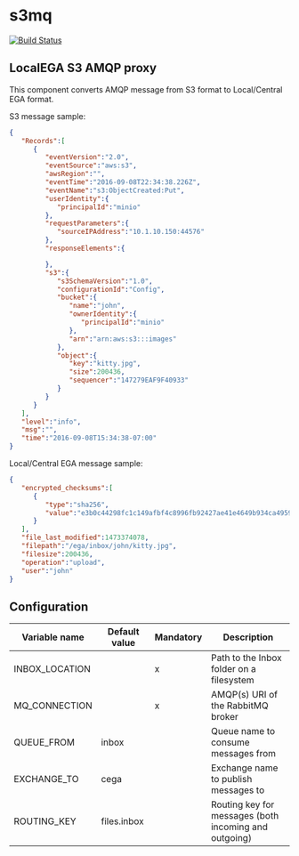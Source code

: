 # s3mq
[![Build Status](https://travis-ci.org/uio-bmi/s3mq.svg?branch=master)](https://travis-ci.org/uio-bmi/s3mq)

## LocalEGA S3 AMQP proxy

This component converts AMQP message from S3 format to Local/Central EGA format.

S3 message sample:

```json
{
   "Records":[
      {
         "eventVersion":"2.0",
         "eventSource":"aws:s3",
         "awsRegion":"",
         "eventTime":"2016-09-08T22:34:38.226Z",
         "eventName":"s3:ObjectCreated:Put",
         "userIdentity":{
            "principalId":"minio"
         },
         "requestParameters":{
            "sourceIPAddress":"10.1.10.150:44576"
         },
         "responseElements":{

         },
         "s3":{
            "s3SchemaVersion":"1.0",
            "configurationId":"Config",
            "bucket":{
               "name":"john",
               "ownerIdentity":{
                  "principalId":"minio"
               },
               "arn":"arn:aws:s3:::images"
            },
            "object":{
               "key":"kitty.jpg",
               "size":200436,
               "sequencer":"147279EAF9F40933"
            }
         }
      }
   ],
   "level":"info",
   "msg":"",
   "time":"2016-09-08T15:34:38-07:00"
}
```

Local/Central EGA message sample:

```json
{
   "encrypted_checksums":[
      {
         "type":"sha256",
         "value":"e3b0c44298fc1c149afbf4c8996fb92427ae41e4649b934ca495991b7852b855"
      }
   ],
   "file_last_modified":1473374078,
   "filepath":"/ega/inbox/john/kitty.jpg",
   "filesize":200436,
   "operation":"upload",
   "user":"john"
}
```

## Configuration

| Variable name            | Default value   | Mandatory | Description                                           |                                                                                                               
|--------------------------|-----------------|-----------|-------------------------------------------------------|
| INBOX_LOCATION           |                 | x         | Path to the Inbox folder on a filesystem              |                                                                                                               
| MQ_CONNECTION            |                 | x         | AMQP(s) URI of the RabbitMQ broker                    |                                                                                                               
| QUEUE_FROM               | inbox           |           | Queue name to consume messages from                   |                                                                                                               
| EXCHANGE_TO              | cega            |           | Exchange name to publish messages to                  |
| ROUTING_KEY              | files.inbox     |           | Routing key for messages (both incoming and outgoing) |
